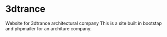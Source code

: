 # 3dtrance
Website for 3dtrance architectural company
This is a site built in bootstap and phpmailer for an architure company.
